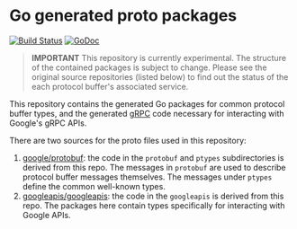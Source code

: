 Go generated proto packages
===========================

[![Build Status](https://travis-ci.org/google/go-genproto.svg?branch=master)](https://travis-ci.org/google/go-genproto)
[![GoDoc](https://godoc.org/google.golang.org/genproto?status.svg)](https://godoc.org/google.golang.org/genproto)

> **IMPORTANT** This repository is currently experimental. The structure
> of the contained packages is subject to change. Please see the original
> source repositories (listed below) to find out the status of the each
> protocol buffer's associated service.

This repository contains the generated Go packages for common protocol buffer
types, and the generated [gRPC][1] code necessary for interacting with Google's gRPC
APIs.

There are two sources for the proto files used in this repository:

1. [google/protobuf][2]: the code in the `protobuf` and `ptypes` subdirectories
   is derived from this repo. The messages in `protobuf` are used to describe
   protocol buffer messages themselves. The messages under `ptypes` define the
   common well-known types.
2. [googleapis/googleapis][3]: the code in the `googleapis` is derived from this
   repo. The packages here contain types specifically for interacting with Google
   APIs.

[1]: https://grpc.io
[2]: https://github.com/google/protobuf/
[3]: https://github.com/googleapis/googleapis/
